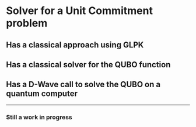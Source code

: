 # Solver for a Unit Commitment problem
## Has a classical approach using GLPK
## Has a classical solver for the QUBO function
## Has a D-Wave call to solve the QUBO on a quantum computer
 
___
### Still a work in progress
